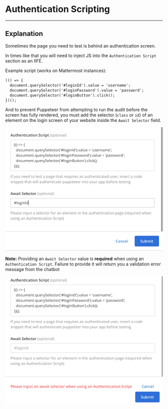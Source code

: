 # Authentication Scripting

---

## Explanation
Sometimes the page you need to test is behind an authentication screen. 

In times like that you will need to inject JS into the `Authentication Script` section as an IIFE.

Example script (works on Mattermost instances):
```
(() => {
  document.querySelector('#loginId').value = 'username';
  document.querySelector('#loginPassword').value = 'password';
  document.querySelector('#loginButton').click();
})();
```

And to prevent Puppeteer from attempting to run the audit before the screen has fully rendered, you must add the selector (`class` or `id`) of an element on the login screen of your website inside the `Await Selector` field.

![](/documentation/img/auth-script-config.png)

**Note:** Providing an `Await Selector` value is __required__ when using an `Authentication Script`. Failure to provide it will return you a validation error message from the chatbot

![](/documentation/img/auth-script-validation.png)
